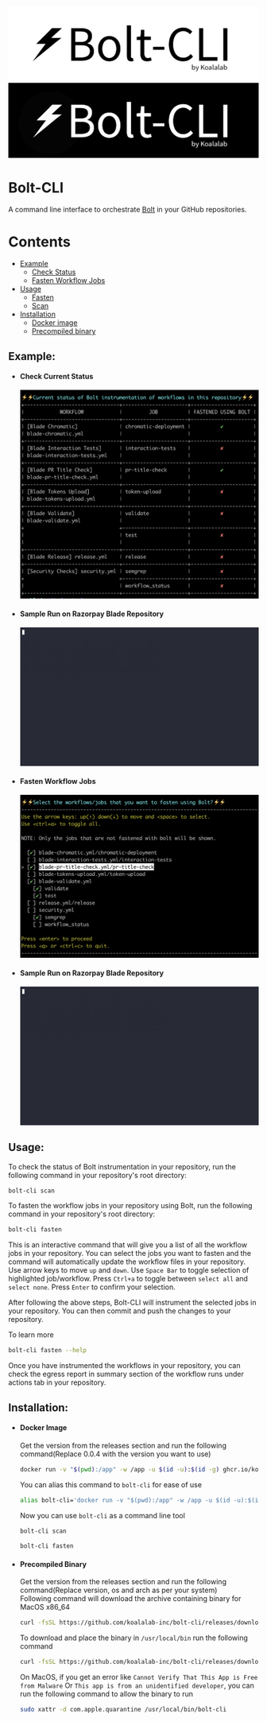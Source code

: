 ![Bolt-CLI](assets/imgs/bolt-cli-header-light.png#gh-light-mode-only)
![Bolt-CLI](assets/imgs/bolt-cli-header-dark.png#gh-dark-mode-only)
# Bolt-CLI

A command line interface to orchestrate [Bolt](https://www.github.com/koalalab-inc/bolt) in your GitHub repositories.

# Contents
* [Example](#example)
    * [Check Status](#check-current-status)
    * [Fasten Workflow Jobs](#fasten-workflow-jobs)
* [Usage](#usage)
    * [Fasten](#fasten)
    * [Scan](#scan)
* [Installation](#installation)
    * [Docker image](#docker-image)
    * [Precompiled binary](#precompiled-binary)

## Example:
* #### Check Current Status
    ![Scan](assets/imgs/scan.png)
* #### Sample Run on Razorpay Blade Repository
    ![Scan-GIF](assets/gifs/scan.gif)
* #### Fasten Workflow Jobs
    ![Fasten](assets/imgs/fasten.png)
* #### Sample Run on Razorpay Blade Repository
    ![Fasten-GIF](assets/gifs/fasten.gif)

## Usage:
To check the status of Bolt instrumentation in your repository, run the following command in your repository's root directory:
```bash
bolt-cli scan
```

To fasten the workflow jobs in your repository using Bolt, run the following command in your repository's root directory:
```bash
bolt-cli fasten
```
This is an interactive command that will give you a list of all the workflow jobs in your repository. You can select the jobs you want to fasten and the command will automatically update the workflow files in your repository. Use arrow keys to move `up` and `down`. Use `Space Bar`  to toggle selection of highlighted job/workflow. Press `Ctrl+a` to toggle between `select all` and `select none`. Press `Enter` to confirm your selection.

After following the above steps, Bolt-CLI will instrument the selected jobs in your repository. You can then commit and push the changes to your repository.

To learn more
```bash
bolt-cli fasten --help
```

Once you have instrumented the workflows in your repository, you can check the egress report in summary section of the workflow runs under actions tab in your repository.

## Installation:
* #### Docker Image
     Get the version from the releases section and run the following command(Replace 0.0.4 with the version you want to use)
    ```bash
    docker run -v "$(pwd):/app" -w /app -u $(id -u):$(id -g) ghcr.io/koalalab-inc/bolt-cli:0.0.4 scan 
    ```
    You can alias this command to `bolt-cli` for ease of use
    ```bash
    alias bolt-cli='docker run -v "$(pwd):/app" -w /app -u $(id -u):$(id -g) ghcr.io/koalalab-inc/bolt-cli:0.0.4'
    ```
    Now you can use `bolt-cli` as a command line tool
    ```bash
    bolt-cli scan
    ```
    ```bash
    bolt-cli fasten
    ```
* #### Precompiled Binary
    Get the version from the releases section and run the following command(Replace version, os and arch as per your system)<br />
    Following command will download the archive containing binary for MacOS x86_64
    ```bash
    curl -fsSL https://github.com/koalalab-inc/bolt-cli/releases/download/v0.0.4/bolt-cli_Darwin_x86_64.tar.gz 
    ```

    To download and place the binary in `/usr/local/bin` run the following command
    ```bash
    curl -fsSL https://github.com/koalalab-inc/bolt-cli/releases/download/v0.0.4/bolt-cli_Darwin_x86_64.tar.gz | tar -xz -C "/usr/local/bin/" "bolt-cli"
    ```

    On MacOS, if you get an error like `Cannot Verify That This App is Free from Malware` Or `This app is from an unidentified developer`, you can run the following command to allow the binary to run
    ```bash
    sudo xattr -d com.apple.quarantine /usr/local/bin/bolt-cli
    ```


